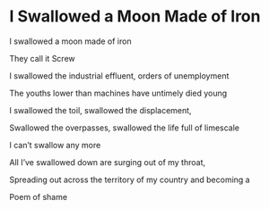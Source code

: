# I Swallowed a Moon Made of Iron

I swallowed a moon made of iron

They call it Screw

I swallowed the industrial effluent, orders of unemployment

The youths lower than machines have untimely died young

I swallowed the toil, swallowed the displacement,

Swallowed the overpasses, swallowed the life full of limescale

I can’t swallow any more

All I’ve swallowed down are surging out of my throat,

Spreading out across the territory of my country and becoming a

Poem of shame